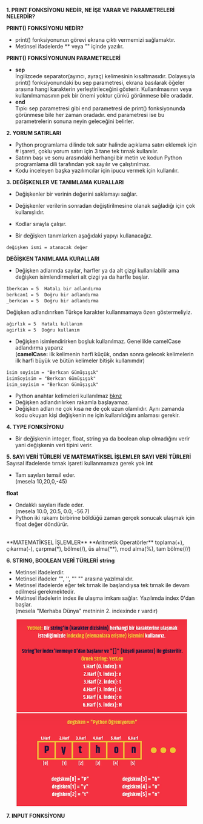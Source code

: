 **1. PRINT FONKSİYONU NEDİR, NE İŞE YARAR VE PARAMETRELERİ NELERDİR?**

**PRINT() FONKSİYONU NEDİR?**
* print() fonksiyonunun görevi ekrana çıktı vermemizi sağlamaktır.
* Metinsel ifadelerde ** veya "" içinde yazılır.


**PRINT() FONKSİYONUNUN PARAMETRELERİ**
*  **sep** <br>
İngilizcede separator(ayırıcı, ayraç) kelimesinin kısaltmasıdır. Dolayısıyla print() fonksiyonundaki bu sep parametresi, ekrana basılarak öğeler arasına hangi karakterin yerleştirileceğini gösterir. Kullanılmasının veya kullanılmamasının pek bir önemi yoktur çünkü görünmese bile oradadır.
*  **end** <br>
Tıpkı sep parametresi gibi end parametresi de print() fonksiyonunda görünmese bile her zaman oradadır. end parametresi ise bu parametrelerin sonuna neyin geleceğini belirler.

**2. YORUM SATIRLARI**
* Python programlama dilinde tek satır halinde açıklama satırı eklemek için # işareti, çoklu yorum satırı için 3 tane tek tırnak kullanılır.
* Satırın başı ve sonu arasındaki herhangi bir metin ve kodun Python programlama dili tarafından yok sayılır ve çalıştırılmaz.
* Kodu inceleyen başka yazılımcılar için ipucu vermek için kullanılır. 

**3. DEĞİŞKENLER VE TANIMLAMA KURALLARI**
* Değişkenler bir verinin değerini saklamayı sağlar.
* Değişkenler verilerin sonradan değiştirilmesine olanak sağladığı için çok kullanışlıdır.
* Kodlar sırayla çalışır.

* Bir değişken tanımlarken aşağıdaki yapıyı kullanacağız.
```
değişken ismi = atanacak değer
```

**DEĞİŞKEN TANIMLAMA KURALLARI**
* Değişken adlarında sayılar, harfler ya da alt çizgi kullanılabilir ama değişken isimlendirmeleri alt çizgi ya da harfle başlar.
```
1berkcan = 5  Hatalı bir adlandırma
berkcan1 = 5  Doğru bir adlandırma
_berkcan = 5  Doğru bir adlandırma
```
Değişken adlandırırken Türkçe karakter kullanmamaya özen göstermeliyiz.
```
ağırlık = 5  Hatalı kullanım
agirlik = 5  Doğru kullanım
```

* Değişken isimlendirirken boşluk kullanılmaz. Genellikle camelCase adlandırma yaparız<br>
(**camelCase:** ilk kelimenin harfi küçük, ondan sonra gelecek kelimelerin ilk harfi büyük ve bütün kelimeler bitişik kullanımdır)
```
isim soyisim = "Berkcan Gümüşışık"
isimSoyisim = "Berkcan Gümüşışık"
isim_soyisim = "Berkcan Gümüşışık"
```

* Python anahtar kelimeleri kullanılmaz [bknz](https://www.bilgigunlugum.net/prog/python/python_keywords)
* Değişken adlandırılırken rakamla başlayamaz.
* Değişken adları ne çok kısa ne de çok uzun olamlıdır. Aynı zamanda kodu okuyan kişi değişkenin ne için kullanıldığını anlaması gerekir.

**4. TYPE FONKSİYONU**
* Bir değişkenin integer, float, string ya da boolean olup olmadığını verir yani değişkenin veri tipini verir.

**5. SAYI VERİ TÜRLERİ VE MATEMATİKSEL İŞLEMLER**
**SAYI VERİ TÜRLERİ**
Sayısal ifadelerde tırnak işareti kullanmamıza gerek yok
**int**
* Tam sayıları temsil eder. <br>
(mesela 10,20,0,-45)

**float**
* Ondalıklı sayıları ifade eder.<br>
(mesela 10.0, 20.5, 0.0, -56.7)
* Python iki rakamı birbirine böldüğü zaman gerçek sonucak ulaşmak için float değer döndürür.
<br>
**MATEMATİKSEL İŞLEMLER**
**Aritmetik Operatörler**
toplama(+), çıkarma(-), çarpma(*), bölme(/), üs alma(**), mod alma(%), tam bölme(//)


**6. STRING, BOOLEAN VERİ TÜRLERİ**
**string**
* Metinsel ifadelerdir.
* Metinsel ifadeler "", '', "" "" arasına yazılmalıdır.
* Metinsel ifadelerde eğer tek tırnak ile başlandıysa tek tırnak ile devam edilmesi gerekmektedir.
* Metinsel ifadelerin index ile ulaşma imkanı sağlar. Yazılımda index 0'dan başlar.<br>
(mesela "Merhaba Dünya" metninin 2. indexinde r vardır)
<p align="center">
  <img src="/2.%20Hafta/photo/YetNot1.png" width="450">
  <img src="/2.%20Hafta/photo/YetNot2.png" width="450">
</p>

**7. INPUT FONKSİYONU**